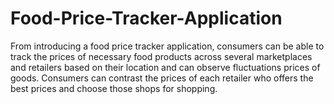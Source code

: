 # Food-Price-Tracker-Application
From introducing a food price tracker application, consumers can be able to track the prices of  necessary food products across several marketplaces and retailers based on their location and  can observe fluctuations prices of goods. Consumers can contrast the prices of each retailer who offers the best prices and choose those shops for shopping.
